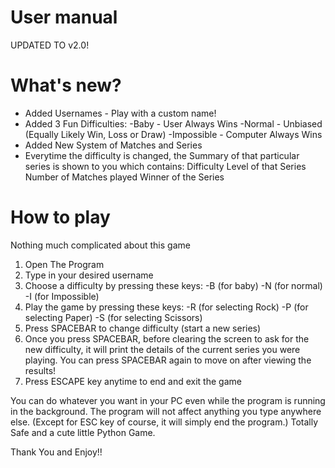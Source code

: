# User manual
UPDATED TO v2.0!

# What's new?
- Added Usernames - Play with a custom name!
- Added 3 Fun Difficulties:
    -Baby - User Always Wins
    -Normal - Unbiased (Equally Likely Win, Loss or Draw)
    -Impossible - Computer Always Wins
- Added New System of Matches and Series
- Everytime the difficulty is changed, the Summary of that particular series is shown to you which contains:
    Difficulty Level of that Series
    Number of Matches played
    Winner of the Series 
    

# How to play 
Nothing much complicated about this game
1. Open The Program
2. Type in your desired username
3. Choose a difficulty by pressing these keys:
       -B (for baby)
       -N (for normal)
       -I (for Impossible)
4. Play the game by pressing these keys:
       -R (for selecting Rock)
       -P (for selecting Paper)
       -S (for selecting Scissors)
5. Press SPACEBAR to change difficulty (start a new series)
6. Once you press SPACEBAR, before clearing the screen to ask for the new difficulty, it will print the details of the current series you were playing.
   You can press SPACEBAR again to move on after viewing the results!
7. Press ESCAPE key anytime to end and exit the game

You can do whatever you want in your PC even while the program is running in the background. The program will not affect anything you type anywhere else.
(Except for ESC key of course, it will simply end the program.)
 Totally Safe and a cute little Python Game.

Thank You and Enjoy!!
